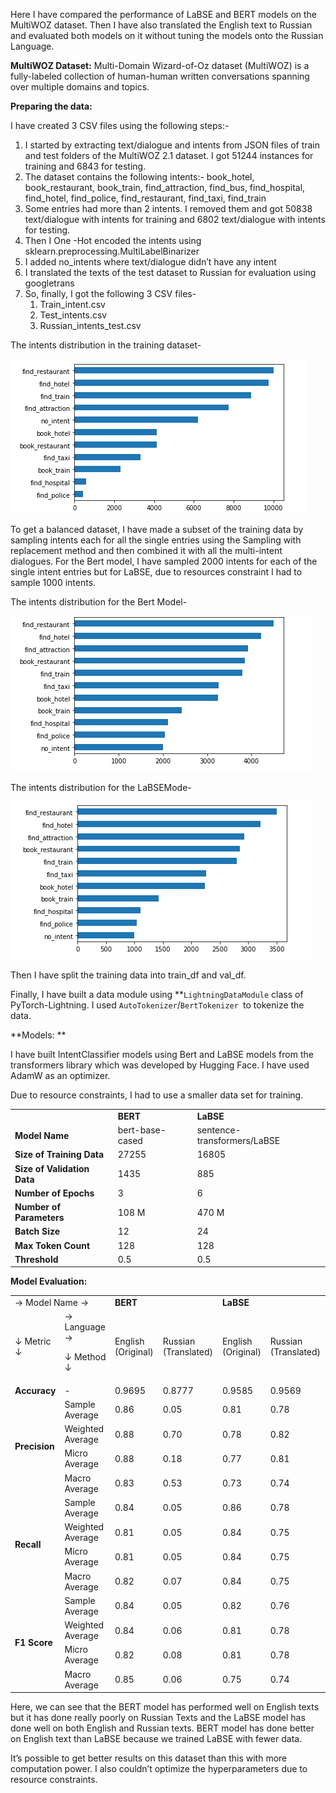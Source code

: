 Here I have compared the performance of LaBSE and BERT models on the MultiWOZ dataset. Then I have also translated the English text to Russian and evaluated both models on it without tuning the models onto the Russian Language. 

**MultiWOZ Dataset:** Multi-Domain Wizard-of-Oz dataset (MultiWOZ) is a fully-labeled collection of human-human written conversations spanning over multiple domains and topics.

**Preparing the data:**

I have created 3 CSV files using the following steps:-



1. I started by extracting text/dialogue and intents from JSON files of train and test folders of the MultiWOZ 2.1 dataset. I got 51244 instances for training and 6843  for testing.
2. The dataset contains the following intents:- book_hotel, book_restaurant, book_train, find_attraction, find_bus, find_hospital, find_hotel, find_police, find_restaurant, find_taxi, find_train
3. Some entries had more than 2 intents. I removed them and got  50838 text/dialogue with intents for training and 6802 text/dialogue with intents for testing. 
4. Then I One -Hot encoded the intents using sklearn.preprocessing.MultiLabelBinarizer 
5. I added no_intents where text/dialogue didn’t have any intent
6. I translated the texts of the test dataset to Russian for evaluation using googletrans
7. So, finally, I got the following 3 CSV files-
    1. Train_intent.csv
    2. Test_intents.csv
    3. Russian_intents_test.csv

The intents distribution in the training dataset-

![alt_text](images/image1.png "image_tooltip")


To get a balanced dataset, I have made a subset of the training data by sampling intents each for all the single entries using the Sampling with replacement method and then combined it with all the multi-intent dialogues. For the Bert model, I have sampled 2000 intents for each of the single intent entries but for LaBSE, due to resources constraint I had to sample 1000 intents. 

The intents distribution for the Bert Model-


![alt_text](images/image2.png "image_tooltip")


The intents distribution for the LaBSEMode-



![alt_text](images/image3.png "image_tooltip")


Then I have split the training data into train_df and val_df.

Finally, I have built a data module using **<code>LightningDataModule</code></strong> class of PyTorch-Lightning. I used <code>AutoTokenizer</code>/<code>BertTokenizer </code>to tokenize the data.

**Models: **

I have built IntentClassifier models using Bert and LaBSE models from the transformers library which was developed by Hugging Face. I have used AdamW as an optimizer.

Due to resource constraints, I had to use a smaller data set for training. 


<table>
  <tr>
   <td>
   </td>
   <td><strong>BERT</strong>
   </td>
   <td><strong>LaBSE</strong>
   </td>
  </tr>
  <tr>
   <td><strong>Model Name</strong>
   </td>
   <td>bert-base-cased
   </td>
   <td>sentence-transformers/LaBSE
   </td>
  </tr>
  <tr>
   <td><strong>Size of Training Data</strong>
   </td>
   <td>27255
   </td>
   <td>16805
   </td>
  </tr>
  <tr>
   <td><strong>Size of Validation Data</strong>
   </td>
   <td>1435
   </td>
   <td>885
   </td>
  </tr>
  <tr>
   <td><strong>Number of Epochs</strong>
   </td>
   <td>3
   </td>
   <td>6
   </td>
  </tr>
  <tr>
   <td><strong>Number of Parameters</strong>
   </td>
   <td>108 M
   </td>
   <td>470 M
   </td>
  </tr>
  <tr>
   <td><strong>Batch Size</strong>
   </td>
   <td>12
   </td>
   <td>24
   </td>
  </tr>
  <tr>
   <td><strong>Max Token Count</strong>
   </td>
   <td>128
   </td>
   <td>128
   </td>
  </tr>
  <tr>
   <td><strong>Threshold</strong>
   </td>
   <td>0.5
   </td>
   <td>0.5
   </td>
  </tr>
</table>


**Model Evaluation:**


<table>
  <tr>
   <td colspan="2" >→ Model Name →
   </td>
   <td colspan="2" ><strong>BERT</strong>
   </td>
   <td colspan="2" ><strong>LaBSE</strong>
   </td>
  </tr>
  <tr>
   <td>↓ Metric ↓
   </td>
   <td>→ Language →
<p>
↓ Method ↓
   </td>
   <td>English (Original)
   </td>
   <td>Russian (Translated)
   </td>
   <td>English (Original)
   </td>
   <td>Russian (Translated)
   </td>
  </tr>
  <tr>
   <td><strong>Accuracy</strong>
   </td>
   <td>-
   </td>
   <td>0.9695
   </td>
   <td>0.8777
   </td>
   <td>0.9585
   </td>
   <td>0.9569
   </td>
  </tr>
  <tr>
   <td rowspan="4" ><strong>Precision</strong>
   </td>
   <td>Sample Average
   </td>
   <td>0.86
   </td>
   <td>0.05
   </td>
   <td>0.81
   </td>
   <td>0.78
   </td>
  </tr>
  <tr>
   <td>Weighted Average
   </td>
   <td>0.88
   </td>
   <td>0.70
   </td>
   <td>0.78
   </td>
   <td>0.82
   </td>
  </tr>
  <tr>
   <td>Micro Average
   </td>
   <td>0.88
   </td>
   <td>0.18
   </td>
   <td>0.77
   </td>
   <td>0.81
   </td>
  </tr>
  <tr>
   <td>Macro Average
   </td>
   <td>0.83
   </td>
   <td>0.53
   </td>
   <td>0.73
   </td>
   <td>0.74
   </td>
  </tr>
  <tr>
   <td rowspan="4" ><strong>Recall</strong>
   </td>
   <td>Sample Average
   </td>
   <td>0.84
   </td>
   <td>0.05
   </td>
   <td>0.86
   </td>
   <td>0.78
   </td>
  </tr>
  <tr>
   <td>Weighted Average
   </td>
   <td>0.81
   </td>
   <td>0.05
   </td>
   <td>0.84
   </td>
   <td>0.75
   </td>
  </tr>
  <tr>
   <td>Micro Average
   </td>
   <td>0.81
   </td>
   <td>0.05
   </td>
   <td>0.84
   </td>
   <td>0.75
   </td>
  </tr>
  <tr>
   <td>Macro Average
   </td>
   <td>0.82
   </td>
   <td>0.07
   </td>
   <td>0.84
   </td>
   <td>0.75
   </td>
  </tr>
  <tr>
   <td rowspan="4" ><strong>F1 Score</strong>
   </td>
   <td>Sample Average
   </td>
   <td>0.84
   </td>
   <td>0.05
   </td>
   <td>0.82
   </td>
   <td>0.76
   </td>
  </tr>
  <tr>
   <td>Weighted Average
   </td>
   <td>0.84
   </td>
   <td>0.06
   </td>
   <td>0.81
   </td>
   <td>0.78
   </td>
  </tr>
  <tr>
   <td>Micro Average
   </td>
   <td>0.82
   </td>
   <td>0.08
   </td>
   <td>0.81
   </td>
   <td>0.78
   </td>
  </tr>
  <tr>
   <td>Macro Average
   </td>
   <td>0.85
   </td>
   <td>0.06
   </td>
   <td>0.75
   </td>
   <td>0.74
   </td>
  </tr>
</table>


Here, we can see that the BERT model has performed well on English texts but it has done really poorly on Russian Texts and the LaBSE model has done well on both English and Russian texts. BERT model has done better on English text than LaBSE because we trained LaBSE with fewer data. 

It’s possible to get better results on this dataset than this with more computation power. I also couldn’t optimize the hyperparameters due to resource constraints. 
